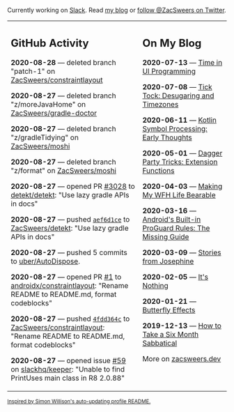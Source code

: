 Currently working on [Slack](https://slack.com/). Read [my blog](https://zacsweers.dev/) or [follow @ZacSweers on Twitter](https://twitter.com/ZacSweers).

<table><tr><td valign="top" width="60%">

## GitHub Activity
<!-- githubActivity starts -->
**2020-08-28** — deleted branch "patch-1" on [ZacSweers/constraintlayout](https://api.github.com/repos/ZacSweers/constraintlayout)

**2020-08-27** — deleted branch "z/moreJavaHome" on [ZacSweers/gradle-doctor](https://api.github.com/repos/ZacSweers/gradle-doctor)

**2020-08-27** — deleted branch "z/gradleTidying" on [ZacSweers/moshi](https://api.github.com/repos/ZacSweers/moshi)

**2020-08-27** — deleted branch "z/format" on [ZacSweers/moshi](https://api.github.com/repos/ZacSweers/moshi)

**2020-08-27** — opened PR [#3028](https://api.github.com/repos/detekt/detekt/pulls/3028) to [detekt/detekt](https://api.github.com/repos/detekt/detekt): "Use lazy gradle APIs in docs"

**2020-08-27** — pushed [`aef6d1ce`](https://github.com/ZacSweers/detekt/commit/aef6d1ce81529af33523d442b8698e60957b255b) to [ZacSweers/detekt](https://api.github.com/repos/ZacSweers/detekt): "Use lazy gradle APIs in docs"

**2020-08-27** — pushed 5 commits to [uber/AutoDispose](https://api.github.com/repos/uber/AutoDispose).

**2020-08-27** — opened PR [#1](https://api.github.com/repos/androidx/constraintlayout/pulls/1) to [androidx/constraintlayout](https://api.github.com/repos/androidx/constraintlayout): "Rename README to README.md, format codeblocks"

**2020-08-27** — pushed [`4fdd364c`](https://github.com/ZacSweers/constraintlayout/commit/4fdd364c5395b3b5d8f948da4c12f335cf40c5ad) to [ZacSweers/constraintlayout](https://api.github.com/repos/ZacSweers/constraintlayout): "Rename README to README.md, format codeblocks"

**2020-08-27** — opened issue [#59](https://api.github.com/repos/slackhq/keeper/issues/59) on [slackhq/keeper](https://api.github.com/repos/slackhq/keeper): "Unable to find PrintUses main class in R8 2.0.88"
<!-- githubActivity ends -->
</td><td valign="top" width="40%">

## On My Blog
<!-- blog starts -->
**2020-07-13** — [Time in UI Programming](https://www.zacsweers.dev/time-in-ui/)

**2020-07-08** — [Tick Tock: Desugaring and Timezones](https://www.zacsweers.dev/ticktock-desugaring-timezones/)

**2020-06-11** — [Kotlin Symbol Processing: Early Thoughts](https://www.zacsweers.dev/kotlin-symbol-processor-early-thoughts/)

**2020-05-01** — [Dagger Party Tricks: Extension Functions](https://www.zacsweers.dev/dagger-party-tricks-extension-functions/)

**2020-04-03** — [Making My WFH Life Bearable](https://www.zacsweers.dev/making-wfh-life-bearable/)

**2020-03-16** — [Android's Built-in ProGuard Rules: The Missing Guide](https://www.zacsweers.dev/android-proguard-rules/)

**2020-03-09** — [Stories from Josephine](https://www.zacsweers.dev/stories-from-josephine/)

**2020-02-05** — [It's Nothing](https://www.zacsweers.dev/its-nothing/)

**2020-01-21** — [Butterfly Effects](https://www.zacsweers.dev/butterfly-effects/)

**2019-12-13** — [How to Take a Six Month Sabbatical](https://www.zacsweers.dev/how-to-take-a-six-month-sabbatical/)
<!-- blog ends -->
More on [zacsweers.dev](https://zacsweers.dev/)
</td></tr></table>

<sub><a href="https://simonwillison.net/2020/Jul/10/self-updating-profile-readme/">Inspired by Simon Willison's auto-updating profile README.</a></sub>